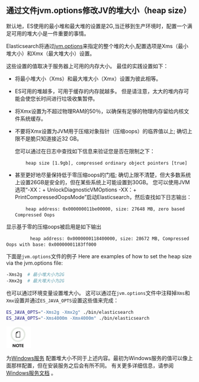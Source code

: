 ## 通过文件jvm.options修改JV的堆大小（heap size）

默认地，ES使用的最小堆和最大堆的设置是2G,当迁移到生产环境时，配置一个满足可用的堆大小是一件重要的事情。


Elasticsearch将通过[jvm.options](setting-system-settings.html#jvm-options)来指定的整个堆的大小,配置选项是Xms（最小堆大小）和Xmx（最大堆大小）设置。

这些设置的值取决于服务器上可用的内存大小。 最佳的实践设置如下：

  * 将最小堆大小（Xms）和最大堆大小（Xmx）设置为彼此相等。
  * ES可用的堆越多，可用于缓存的内存就越多。 但是请注意，太大的堆内存可能会使您长时间进行垃圾收集暂停。
  * 将Xmx设置为不超过物理RAM的50％，以确保有足够的物理内存留给内核文件系统缓存。
  * 不要将Xmx设置为JVM用于压缩对象指针（压缩oops）的临界值以上; 确切上限不是脆只知道接近32 GB。 

    您可以通过在日志中查找如下信息来验证您是否在限制之下：

            heap size [1.9gb], compressed ordinary object pointers [true]
  * 甚至更好地尽量保持低于零压缩oops的门槛; 确切上限不清楚，但大多数系统上设置26GB是安全的，但在某些系统上可能设置到30GB。 您可以使用JVM选项“-XX：+ UnlockDiagnosticVMOptions -XX：+ PrintCompressedOopsMode”启动Elasticsearch，然后查找如下日志输出：

            heap address: 0x000000011be00000, size: 27648 MB, zero based Compressed Oops
  显示基于零的压缩oops被启用是如下输出

             heap address: 0x0000000118400000, size: 28672 MB, Compressed Oops with base: 0x00000001183ff000


下面是`jvm.options`文件的例子
Here are examples of how to set the heap size via the jvm.options file:
```sh
-Xms2g  # 最小堆大小为2G
-Xmx2g  # 最大堆大小为2G
```
也可以通过环境变量设置堆大小。 这可以通过在`jvm.options`文件中注释掉`Xms`和`Xmx`设置并通过`ES_JAVA_OPTS`设置这些值来完成： 
```sh
ES_JAVA_OPTS="-Xms2g -Xmx2g" ./bin/elasticsearch 
ES_JAVA_OPTS="-Xms4000m -Xmx4000m" ./bin/elasticsearch 
``` 
  
![Note](/images/icons/note.png)

为[Windows服务](windows.html#windows-service) 配置堆大小不同于上述内容。最初为Windows服务的值可以像上面那样配置，但在安装服务之后会有所不同。 有关更多详细信息，请参阅[Windows服务文档](windows.html#windows-service) 。
